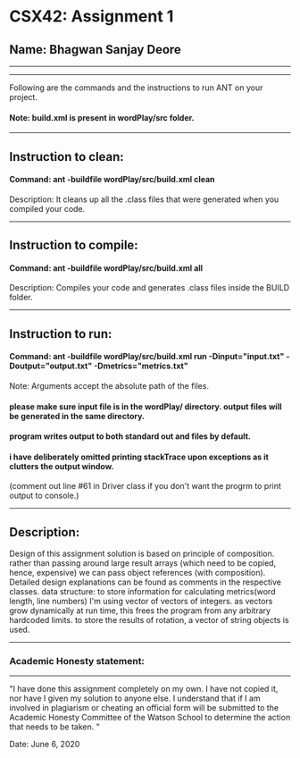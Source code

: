 # CSX42: Assignment 1
## Name: Bhagwan Sanjay Deore

-----------------------------------------------------------------------
-----------------------------------------------------------------------


Following are the commands and the instructions to run ANT on your project.
#### Note: build.xml is present in wordPlay/src folder.

-----------------------------------------------------------------------
## Instruction to clean:

#### Command: ant -buildfile wordPlay/src/build.xml clean

Description: It cleans up all the .class files that were generated when you
compiled your code.

-----------------------------------------------------------------------
## Instruction to compile:

#### Command: ant -buildfile wordPlay/src/build.xml all

Description: Compiles your code and generates .class files inside the BUILD folder.

-----------------------------------------------------------------------
## Instruction to run:

#### Command: ant -buildfile wordPlay/src/build.xml run -Dinput="input.txt" -Doutput="output.txt" -Dmetrics="metrics.txt"

Note: Arguments accept the absolute path of the files.

#### please make sure input file is in the wordPlay/ directory. output files will be generated in the same directory.
#### program writes output to both standard out and files by default. 
#### i have deliberately omitted printing stackTrace upon exceptions as it clutters the output window.
(comment out line #61 in Driver class if you don't want the progrm to print output to console.)

-----------------------------------------------------------------------
## Description:

Design of this assignment solution is based on principle of composition. rather than passing around
large result arrays (which need to be copied, hence, expensive) we can pass object 
references (with composition). Detailed design explanations can be found as comments
in the respective classes. data structure: to store information for calculating metrics(word length, line numbers) I'm using vector of vectors of integers. as vectors grow dynamically at run time, this frees the program from any arbitrary hardcoded limits. to store the results of rotation, a vector of string objects is used. 

-----------------------------------------------------------------------
### Academic Honesty statement:
-----------------------------------------------------------------------

"I have done this assignment completely on my own. I have not copied
it, nor have I given my solution to anyone else. I understand that if
I am involved in plagiarism or cheating an official form will be
submitted to the Academic Honesty Committee of the Watson School to
determine the action that needs to be taken. "

Date: June 6, 2020


